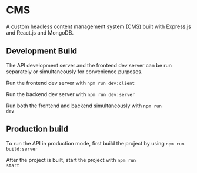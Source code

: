 # CMS

A custom headless content management system (CMS) built with Express.js and React.js and MongoDB.

## Development Build

The API development server and the frontend dev server can be run separately or simultaneously for convenience purposes.

Run the frontend dev server with <code>npm run dev:client</code>

Run the backend dev server with <code>npm run dev:server</code>

Run both the frontend and backend simultaneously with <code>npm run dev</code>

## Production build

To run the API in production mode, first build the project by using <code>npm run build:server</code>

After the project is built, start the project with <code>npm run start</code>
